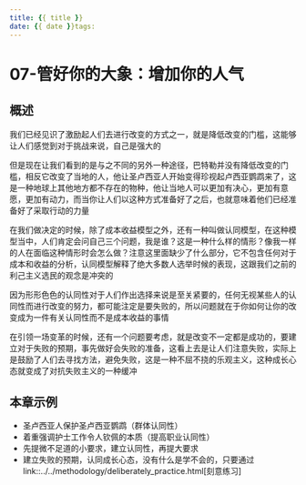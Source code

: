 ```yaml
---
title: {{ title }}
date: {{ date }}tags:
---
```

# 07-管好你的大象：增加你的人气


## 概述

我们已经见识了激励起人们去进行改变的方式之一，就是降低改变的门槛，这能够让人们感觉到对于挑战来说，自己是强大的

但是现在让我们看到的是与之不同的另外一种途径，巴特勒并没有降低改变的门槛，相反它改变了当地的人，他让圣卢西亚人开始变得珍视起卢西亚鹦鹉来了，这是一种地球上其他地方都不存在的物种，他让当地人可以更加有决心，更加有意愿，更加有动力，而当你让人们以这种方式准备好了之后，也就意味着他们已经准备好了采取行动的力量

在我们做决定的时候，除了成本收益模型之外，还有一种叫做认同模型，在这种模型当中，人们肯定会问自己三个问题，我是谁？这是一种什么样的情形？像我一样的人在面临这种情形时会怎么做？注意这里面缺少了什么部分，它不包含任何对于成本和收益的分析，认同模型解释了绝大多数人选举时候的表现，这跟我们之前的利己主义选民的观念是冲突的

因为形形色色的认同性对于人们作出选择来说是至关紧要的，任何无视某些人的认同性而进行改变的努力，都可能注定是要失败的，所以问题就在于你如何让你的改变成为一件有关认同性而不是成本收益的事情

在引领一场变革的时候，还有一个问题要考虑，就是改变不一定都是成功的，要建立对于失败的预期，事先做好会失败的准备，这看上去是让人们注意失败，实际上是鼓励了人们去寻找方法，避免失败，这是一种不屈不挠的乐观主义，这种成长心态就变成了对抗失败主义的一种缓冲

## 本章示例

* 圣卢西亚人保护圣卢西亚鹦鹉（群体认同性）
* 着重强调护士工作令人钦佩的本质（提高职业认同性）
* 先提微不足道的小要求，建立认同性，再提大要求
* 建立失败的预期，认同成长心态，没有什么是学不会的，只要通过 link::../../methodology/deliberately_practice.html[刻意练习]